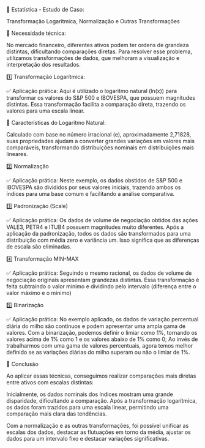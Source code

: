 🔀 Estatística - Estudo de Caso:

Transformação Logarítmica, Normalização e Outras Transformações


🔎 Necessidade técnica:

No mercado financeiro, diferentes ativos podem ter ordens de grandeza distintas, dificultando comparações diretas. Para resolver esse problema, utilizamos transformações de dados, que melhoram a visualização e interpretação dos resultados.


1️⃣ Transformação Logarítmica:

✅ Aplicação prática: Aqui é utilizado o logaritmo natural (ln(x)) para transformar os valores do S&P 500 e IBOVESPA, que possuem magnitudes distintas. Essa transformação facilita a comparação direta, trazendo os valores para uma escala linear. 


🔎 Características do Logaritmo Natural:

Calculado com base no número irracional (e), aproximadamente 2,71828, suas propriedades ajudam a converter grandes variações em valores mais comparáveis, transformando distribuições nominais em distribuições mais lineares.


2️⃣ Normalização

✅ Aplicação prática: Neste exemplo, os dados obstidos de S&P 500 e IBOVESPA são divididos por seus valores iniciais, trazendo ambos os índices para uma base comum e facilitando a análise comparativa.


3️⃣ Padronização (Scale)

✅ Aplicação prática: Os dados de volume de negociação obtidos das ações VALE3, PETR4 e ITUB4 possuem magnitudes muito diferentes. Após a aplicação da padronização, todos os dados são transformados para uma distribuição com média zero e variância um. Isso significa que as diferenças de escala são eliminadas.


4️⃣ Transformação MIN-MAX

✅ Aplicação prática: Seguindo o mesmo racional, os dados de volume de negociação originais apresentam grandezas distintas. Essa transformação é feita subtraindo o valor mínimo e dividindo pelo intervalo (diferença entre o valor máximo e o mínimo)


5️⃣ Binarização

✅ Aplicação prática: No exemplo aplicado, os dados de variação percentual diária do milho são contínuos e podem apresentar uma ampla gama de valores. Com a binarização, podemos definir o limiar como 1%, tornando os valores acima de 1% como 1 e os valores abaixo de 1% como 0; Ao invés de trabalharmos com uma gama de valores percentuais, agora temos melhor definido se as variações diárias do milho superam ou não o limiar de 1%.


🔆 Conclusão

Ao aplicar essas técnicas, conseguimos realizar comparações mais diretas entre ativos com escalas distintas:


Inicialmente, os dados nominais dos índices mostram uma grande disparidade, dificultando a comparação. Após a transformação logarítmica, os dados foram trazidos para uma escala linear, permitindo uma comparação mais clara das tendências.


Com a normalização e as outras transformações, foi possível unificar as escalas dos dados, destacar as flutuações em torno da média, ajustar os dados para um intervalo fixo e destacar variações significativas.
